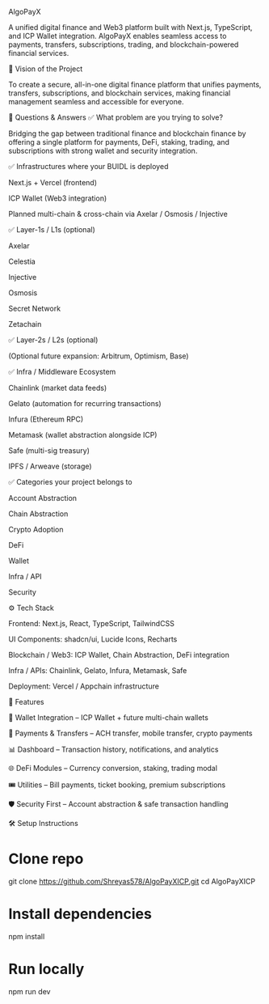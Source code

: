 AlgoPayX

A unified digital finance and Web3 platform built with Next.js, TypeScript, and ICP Wallet integration. AlgoPayX enables seamless access to payments, transfers, subscriptions, trading, and blockchain-powered financial services.

🔮 Vision of the Project

To create a secure, all-in-one digital finance platform that unifies payments, transfers, subscriptions, and blockchain services, making financial management seamless and accessible for everyone.

📌 Questions & Answers
✅ What problem are you trying to solve?

Bridging the gap between traditional finance and blockchain finance by offering a single platform for payments, DeFi, staking, trading, and subscriptions with strong wallet and security integration.

✅ Infrastructures where your BUIDL is deployed

Next.js + Vercel (frontend)

ICP Wallet (Web3 integration)

Planned multi-chain & cross-chain via Axelar / Osmosis / Injective

✅ Layer-1s / L1s (optional)

Axelar

Celestia

Injective

Osmosis

Secret Network

Zetachain

✅ Layer-2s / L2s (optional)

(Optional future expansion: Arbitrum, Optimism, Base)

✅ Infra / Middleware Ecosystem

Chainlink (market data feeds)

Gelato (automation for recurring transactions)

Infura (Ethereum RPC)

Metamask (wallet abstraction alongside ICP)

Safe (multi-sig treasury)

IPFS / Arweave (storage)

✅ Categories your project belongs to

Account Abstraction

Chain Abstraction

Crypto Adoption

DeFi

Wallet

Infra / API

Security

⚙️ Tech Stack

Frontend: Next.js, React, TypeScript, TailwindCSS

UI Components: shadcn/ui, Lucide Icons, Recharts

Blockchain / Web3: ICP Wallet, Chain Abstraction, DeFi integration

Infra / APIs: Chainlink, Gelato, Infura, Metamask, Safe

Deployment: Vercel / Appchain infrastructure

🚀 Features

🔐 Wallet Integration – ICP Wallet + future multi-chain wallets

💸 Payments & Transfers – ACH transfer, mobile transfer, crypto payments

📊 Dashboard – Transaction history, notifications, and analytics

🌐 DeFi Modules – Currency conversion, staking, trading modal

🎟️ Utilities – Bill payments, ticket booking, premium subscriptions

🛡️ Security First – Account abstraction & safe transaction handling

🛠️ Setup Instructions
# Clone repo
git clone https://github.com/Shreyas578/AlgoPayXICP.git
cd AlgoPayXICP

# Install dependencies
npm install

# Run locally
npm run dev
